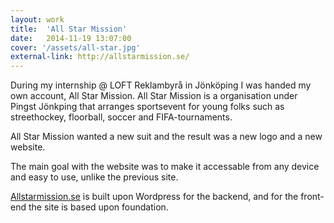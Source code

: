 ```yaml
---
layout: work
title:  'All Star Mission'
date:   2014-11-19 13:07:00
cover: '/assets/all-star.jpg'
external-link: http://allstarmission.se/
---
```

During my internship @ LOFT Reklambyrå in Jönköping I was handed my own account, All Star Mission.
All Star Mission is a organisation under Pingst Jönkping that arranges sportsevent for young folks such as streethockey, floorball, soccer and FIFA-tournaments.

All Star Mission wanted a new suit and the result was a new logo and a new website.

The main goal with the website was to make it accessable from any device and easy to use, unlike the previous site.

[Allstarmission.se](http://allstarmission.se) is built upon Wordpress for the backend,
and for the front-end the site is based upon foundation.
